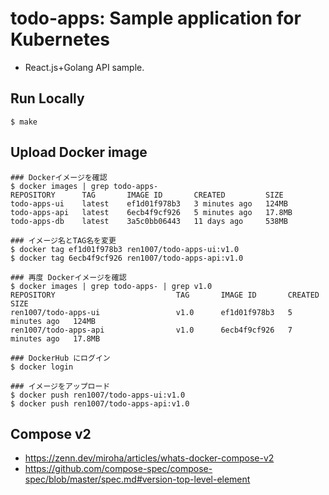 # todo-apps: Sample application for Kubernetes

- React.js+Golang API sample.

## Run Locally

```shell
$ make
```

## Upload Docker image

```shell
### Dockerイメージを確認
$ docker images | grep todo-apps-
REPOSITORY      TAG       IMAGE ID       CREATED         SIZE
todo-apps-ui    latest    ef1d01f978b3   3 minutes ago   124MB
todo-apps-api   latest    6ecb4f9cf926   5 minutes ago   17.8MB
todo-apps-db    latest    3a5c0bb06443   11 days ago     538MB

### イメージ名とTAG名を変更
$ docker tag ef1d01f978b3 ren1007/todo-apps-ui:v1.0
$ docker tag 6ecb4f9cf926 ren1007/todo-apps-api:v1.0

### 再度 Dockerイメージを確認
$ docker images | grep todo-apps- | grep v1.0
REPOSITORY                           TAG       IMAGE ID       CREATED         SIZE
ren1007/todo-apps-ui                 v1.0      ef1d01f978b3   5 minutes ago   124MB
ren1007/todo-apps-api                v1.0      6ecb4f9cf926   7 minutes ago   17.8MB

### DockerHub にログイン
$ docker login

### イメージをアップロード
$ docker push ren1007/todo-apps-ui:v1.0
$ docker push ren1007/todo-apps-api:v1.0
```

## Compose v2

- https://zenn.dev/miroha/articles/whats-docker-compose-v2
- https://github.com/compose-spec/compose-spec/blob/master/spec.md#version-top-level-element
